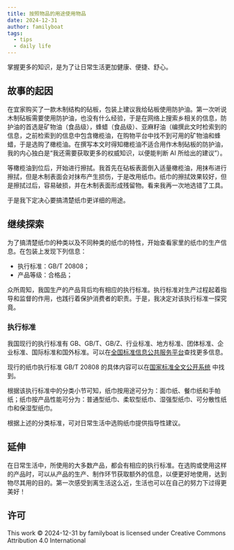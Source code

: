 ```yaml
---
title: 按照物品的用途使用物品
date: 2024-12-31
author: familyboat
tags:
  - tips
  - daily life
---
```


掌握更多的知识，是为了让日常生活更加健康、便捷、舒心。

<!-- more -->

## 故事的起因

在宜家购买了一款木制结构的砧板，包装上建议我给砧板使用防护油。第一次听说木制砧板需要使用防护油，也没有什么经验，于是在网络上搜索乡相关的信息，防护油的首选是矿物油（食品级），蜂蜡（食品级）、亚麻籽油（编撰此文时检索到的信息，之前检索到的信息中包含橄榄油，在购物平台中找不到可用的矿物油和蜂蜡，于是选购了橄榄油。在撰写本文时得知橄榄油不适合用作木制砧板的防护油，我的内心独白是“我还需要获取更多的权威知识，以便能判断 AI 所给出的建议”）。

等橄榄油到位后，开始进行擦拭。我首先在砧板表面倒入适量橄榄油，用抹布进行擦拭，但是木制表面会对抹布产生损伤，于是改用纸巾。纸巾的擦拭效果较好，但是擦拭过后，容易破损，并在木制表面形成残留物。看来我再一次地选错了工具。

于是我下定决心要搞清楚纸巾更详细的用途。

## 继续探索

为了搞清楚纸巾的种类以及不同种类的纸巾的特性，开始查看家里的纸巾的生产信息。在包装上发现下列信息：

- 执行标准：GB/T 20808；
- 产品等级：合格品；

众所周知，我国生产的产品背后均有相应的执行标准。执行标准对生产过程起着指导和监督的作用，也践行着保护消费者的职责。于是，我决定对该执行标准一探究竟。

### 执行标准

我国现行的执行标准有 GB、GB/T、GB/Z、行业标准、地方标准、团体标准、企业标准、国际标准和国外标准。可以在[全国标准信息公共服务平台](https://std.samr.gov.cn/)查找更多信息。

现行的纸巾执行标准 GB/T 20808 的具体内容可以在[国家标准全文公开系统](https://openstd.samr.gov.cn/bzgk/gb/index) 中找到。

根据该执行标准中的分类小节可知，纸巾按用途可分为：面巾纸、餐巾纸和手帕纸；纸巾按产品性能可分为：普通型纸巾、柔软型纸巾、湿强型纸巾、可分散性纸巾和保湿型纸巾。

根据上述的分类标准，可对日常生活中选购纸巾提供指导性建议。

## 延伸

在日常生活中，所使用的大多数产品，都会有相应的执行标准。在选购或使用这样的产品时，可以从产品的生产、制作环节获取额外的信息，以便更好地使用，达到物尽其用的目的。第一次感受到离生活这么近，生活也可以在自己的努力下过得更美好！

## 许可

This work © 2024-12-31 by familyboat is licensed under Creative Commons Attribution 4.0 International
